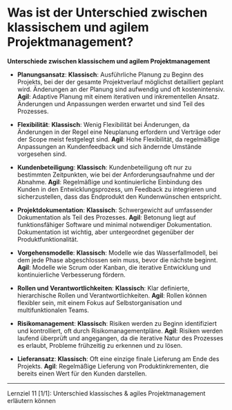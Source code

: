 # Was ist der Unterschied zwischen klassischem und agilem Projektmanagement?

**Unterschiede zwischen klassischem und agilem Projektmanagement**

- **Planungsansatz**:
  **Klassisch**: Ausführliche Planung zu Beginn des Projekts, bei der der gesamte Projektverlauf möglichst detailliert geplant wird. Änderungen an der Planung sind aufwendig und oft kostenintensiv.
  **Agil**: Adaptive Planung mit einem iterativen und inkrementellen Ansatz. Änderungen und Anpassungen werden erwartet und sind Teil des Prozesses.

- **Flexibilität**:
  **Klassisch**: Wenig Flexibilität bei Änderungen, da Änderungen in der Regel eine Neuplanung erfordern und Verträge oder der Scope meist festgelegt sind.
  **Agil**: Hohe Flexibilität, da regelmäßige Anpassungen an Kundenfeedback und sich ändernde Umstände vorgesehen sind.

- **Kundenbeteiligung**:
  **Klassisch**: Kundenbeteiligung oft nur zu bestimmten Zeitpunkten, wie bei der Anforderungsaufnahme und der Abnahme.
  **Agil**: Regelmäßige und kontinuierliche Einbindung des Kunden in den Entwicklungsprozess, um Feedback zu integrieren und sicherzustellen, dass das Endprodukt den Kundenwünschen entspricht.

- **Projektdokumentation**:
  **Klassisch**: Schwergewicht auf umfassender Dokumentation als Teil des Prozesses.
  **Agil**: Betonung liegt auf funktionsfähiger Software und minimal notwendiger Dokumentation. Dokumentation ist wichtig, aber untergeordnet gegenüber der Produktfunktionalität.

- **Vorgehensmodelle**:
  **Klassisch**: Modelle wie das Wasserfallmodell, bei dem jede Phase abgeschlossen sein muss, bevor die nächste beginnt.
  **Agil**: Modelle wie Scrum oder Kanban, die iterative Entwicklung und kontinuierliche Verbesserung fördern.

- **Rollen und Verantwortlichkeiten**:
  **Klassisch**: Klar definierte, hierarchische Rollen und Verantwortlichkeiten.
  **Agil**: Rollen können flexibler sein, mit einem Fokus auf Selbstorganisation und multifunktionalen Teams.

- **Risikomanagement**:
  **Klassisch**: Risiken werden zu Beginn identifiziert und kontrolliert, oft durch Risikomanagementpläne.
  **Agil**: Risiken werden laufend überprüft und angegangen, da die iterative Natur des Prozesses es erlaubt, Probleme frühzeitig zu erkennen und zu lösen.

- **Lieferansatz**:
  **Klassisch**: Oft eine einzige finale Lieferung am Ende des Projekts.
  **Agil**: Regelmäßige Lieferung von Produktinkrementen, die bereits einen Wert für den Kunden darstellen.

---

Lernziel 11 \[1/1\]: Unterschied klassisches & agiles Projektmanagement erläutern können
